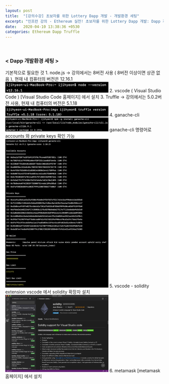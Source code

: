 ```yaml
---
layout: post
title:  "[강의수강] 초보자를 위한 Lottery Dapp 개발 - 개발환경 세팅"
excerpt: "인프런 강의 - Ethereum 실전! 초보자를 위한 Lottery Dapp 개발: Dapp 개발환경 세팅"
date:   2020-04-10 13:38:36 +0530
categories: Ethereum Dapp Truffle
---
```


<br/>

<h3>< Dapp 개발환경 세팅 ></h3>
기본적으로 필요한 것  
1. node.js -> 강의에서는 8버전 사용 ( 8버전 이상이면 상관 없음 ), 현재 내 컴퓨터의 버전은 12.16.1  
  <img src="/assets/imgs/Lottery&Dapp_01.png" width="65%" height="35%" >  
2. vscode ( Visual Studio Code )   
  [Visual Studio Code 홈페이지] 에서 설치
3. Truffle -> 강의에서는 5.0.2버전 사용, 현재 내 컴퓨터의 버전은 5.1.18  
  <img src="/assets/imgs/Lottery&Dapp_02.png" width="65%" height="35%" >  
4. ganache-cli  
  <img src="/assets/imgs/Lottery&Dapp_03.png" width="65%" height="35%" >  
  ganache-cli 명령어로 accounts 와 private keys 확인 가능  
  <img src="/assets/imgs/Lottery&Dapp_04.png" width="65%" height="35%" >  
5. vscode - solidity extension  
  vscode 에서 solidity 확장자 설치  
  <img src="/assets/imgs/Lottery&Dapp_05.png" width="65%" height="35%" >  
6. metamask  
  [metamask 홈페이지] 에서 설치




[Visual Studio Code 홈페이지]:   https://code.visualstudio.com
[metamask 홈페이지]:   https://metamask.io

